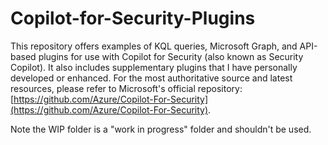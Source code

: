 # Copilot-for-Security-Plugins

This repository offers examples of KQL queries, Microsoft Graph, and API-based plugins for use with Copilot for Security (also known as Security Copilot). It also includes supplementary plugins that I have personally developed or enhanced. For the most authoritative source and latest resources, please refer to Microsoft's official repository: [https://github.com/Azure/Copilot-For-Security](https://github.com/Azure/Copilot-For-Security).

Note the WIP folder is a "work in progress" folder and shouldn't be used.
